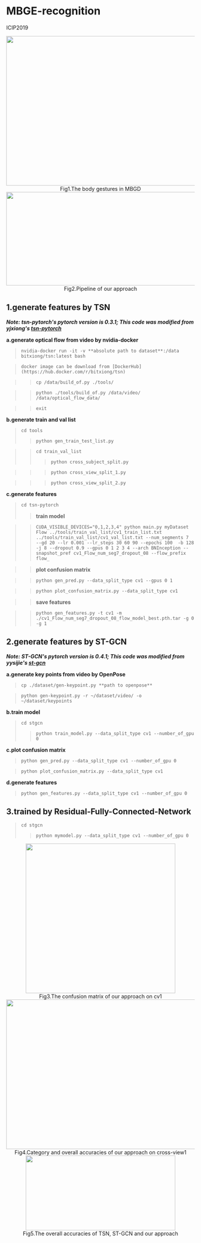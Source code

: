 # MBGE-recognition
ICIP2019

<div align=center><img width="800" height="400" src="https://github.com/DQ0408/MBGE-recognition/blob/master/image/%E6%95%B0%E6%8D%AE%E9%9B%86%E4%BB%8B%E7%BB%8D.png"/></div>

<div align=center>Fig1.The body gestures in MBGD</div>

<div align=center><img width="800" height="250" src="https://github.com/DQ0408/MBGE-recognition/blob/master/image/%E6%B5%81%E7%A8%8B%E5%9B%BE.png"/></div>

<div align=center>Fig2.Pipeline of our approach</div>

## 1.generate features by TSN
***Note: tsn-pytorch's pytorch version is 0.3.1; This code was modified from yjxiong's [tsn-pytorch](https://github.com/yjxiong/tsn-pytorch)***

**a.generate optical flow from video by nvidia-docker**
>```nvidia-docker run -it -v **absolute path to dataset**:/data bitxiong/tsn:latest bash```

>```docker image can be download from [DockerHub](https://hub.docker.com/r/bitxiong/tsn)```

>>```cp /data/build_of.py ./tools/```

>>```python ./tools/build_of.py /data/video/ /data/optical_flow_data/```

>>```exit```

**b.generate train and val list**

>```cd tools ```
>>```python gen_train_test_list.py```

>>```cd train_val_list```
>>>```python cross_subject_split.py```

>>>```python cross_view_split_1.py```

>>>```python cross_view_split_2.py```

**c.generate features**

>```cd tsn-pytorch ```
>>**train model**

>>```CUDA_VISIBLE_DEVICES="0,1,2,3,4" python main.py myDataset Flow ../tools/train_val_list/cv1_train_list.txt ../tools/train_val_list/cv1_val_list.txt --num_segments 7  --gd 20 --lr 0.001 --lr_steps 30 60 90 --epochs 100  -b 128 -j 8 --dropout 0.9 --gpus 0 1 2 3 4 --arch BNInception --snapshot_pref cv1_Flow_num_seg7_dropout_08 --flow_prefix flow_```

>>**plot confusion matrix**

>>```python gen_pred.py --data_split_type cv1 --gpus 0 1```

>>```python plot_confusion_matrix.py --data_split_type cv1```

>>**save features**

>>```python gen_features.py -t cv1 -m ./cv1_Flow_num_seg7_dropout_08_flow_model_best.pth.tar -g 0 -g 1```
 
## 2.generate features by ST-GCN
***Note: ST-GCN's pytorch version is 0.4.1; This code was modified from yysijie's [st-gcn](https://github.com/yysijie/st-gcn)***

**a.generate key points from video by OpenPose**

>```cp ./dataset/gen-keypoint.py **path to openpose**```

>```python gen-keypoint.py -r ~/dataset/video/ -o ~/dataset/keypoints```

**b.train model**
>```cd stgcn```
>>```python train_model.py --data_split_type cv1 --number_of_gpu 0```

**c.plot confusion matrix**

>```python gen_pred.py --data_split_type cv1 --number_of_gpu 0```

>```python plot_confusion_matrix.py --data_split_type cv1```

**d.generate features**

>```python gen_features.py --data_split_type cv1 --number_of_gpu 0```

## 3.trained by Residual-Fully-Connected-Network
>```cd stgcn```
>>```python mymodel.py --data_split_type cv1 --number_of_gpu 0```

<div align=center><img width="400" height="400" src="https://github.com/DQ0408/MBGE-recognition/blob/master/image/cv1%E7%9F%A9%E9%98%B5.png"/></div>

<div align=center>Fig3.The confusion matrix of our approach on cv1</div>

<div align=center><img width="800" height="400" src="https://github.com/DQ0408/MBGE-recognition/blob/master/image/cv1%E5%AF%B9%E6%AF%94.png"/></div>

<div align=center>Fig4.Category and overall accuracies of our approach on cross-view1</div>

<div align=center><img width="400" height="200" src="https://github.com/DQ0408/MBGE-recognition/blob/master/image/%E6%95%88%E6%9E%9C%E5%AF%B9%E6%AF%94.png"/></div>

<div align=center>Fig5.The overall accuracies of TSN, ST-GCN and our approach</div>
